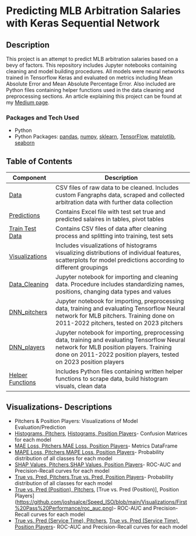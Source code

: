 # Predicting MLB Arbitration Salaries with Keras Sequential Network


## Description
This project is an attempt to predict MLB arbitration salaries based on a bevy of factors. This repository includes Jupyter notebooks containing cleaning and model building procedures. All models were neural networks trained in Tensorflow Keras and evaluated on metrics including Mean Absolute Error and Mean Absolute Percentage Error. Also included are Python files containing helper functions used in the data cleaning and preprocessing sections. An article explaining this project can be found at my [Medium page](https://medium.com/@joshsalce).

### Packages and Tech Used
- Python
- Python Packages: [pandas](https://pandas.pydata.org/docs/), [numpy](https://numpy.org/doc/), [sklearn](https://scikit-learn.org/stable/index.html), [TensorFlow](https://tensorflow.org/), [matplotlib](https://matplotlib.org/), [seaborn](https://seaborn.pydata.org/)

## Table of Contents

| Component | Description |
|-------|---------------------------------------------------------------------------------------------------------------------------------------------------|
| [Data](https://github.com/joshsalce/arbitration_tensorflow/tree/main/Data)| CSV files of raw data to be cleaned. Includes custom Fangraphs data, scraped and collected arbitration data with further data collection | 
| [Predictions](https://github.com/joshsalce/arbitration_tensorflow/tree/main/Predictions) | Contains Excel file with test set true and predicted salaires in tables, pivot tables |
| [Train Test Data](https://github.com/joshsalce/arbitration_tensorflow/tree/main/Train%20Test%20Data) | Contains CSV files of data after cleaning process and splitting into training, test sets |
| [Visualizations](https://github.com/joshsalce/arbitration_tensorflow/tree/main/Visualizations) | Includes visualizations of histograms visualizing distributions of individual features, scatterplots for model predictions according to different groupings |
| [Data_Cleaning](https://github.com/joshsalce/arbitration_tensorflow/blob/main/Data_Cleaning.ipynb) | Jupyter notebook for importing and cleaning data. Procedure includes standardizing names, positions, changing data types and values |
| [DNN_pitchers](https://github.com/joshsalce/arbitration_tensorflow/blob/main/DNN_pitchers.ipynb) | Jupyter notebook for importing, preprocessing data, training and evaluating Tensorflow Neural network for MLB pitchers. Training done on 2011-2022 pitchers, tested on 2023 pitchers |
| [DNN_players](https://github.com/joshsalce/arbitration_tensorflow/blob/main/DNN_players.ipynb) | Jupyter notebook for importing, preprocessing data, training and evaluating Tensorflow Neural network for MLB position players. Training done on 2011-2022 position players, tested on 2023 position players |
| [Helper Functions](https://github.com/joshsalce/arbitration_tensorflow/tree/main/Helper%20Functions) | Includes Python files containing written helper functions to scrape data, build histogram visuals, clean data |

## Visualizations- Descriptions
- Pitchers & Position Players: Visualizations of Model Evaluation/Prediction
- [Histograms, Pitchers](https://github.com/joshsalce/Speed_ISO/blob/main/Visualizations/First%20Pass%20Performance/conf_matx.png), [Histograms, Position Players](https://github.com/joshsalce/Speed_ISO/blob/main/Visualizations/First%20Pass%20Performance/conf_matx.png)- Confusion Matrices for each model
- [MAE Loss, Pitchers](https://github.com/joshsalce/Speed_ISO/blob/main/Visualizations/First%20Pass%20Performance/metrics.png),[MAE Loss, Position Players](https://github.com/joshsalce/Speed_ISO/blob/main/Visualizations/First%20Pass%20Performance/metrics.png)- Metrics DataFrame
- [MAPE Loss, Pitchers](https://github.com/joshsalce/Speed_ISO/blob/main/Visualizations/First%20Pass%20Performance/proba_dist.png),[MAPE Loss, Position Players](https://github.com/joshsalce/Speed_ISO/blob/main/Visualizations/First%20Pass%20Performance/proba_dist.png)- Probability distribution of all classes for each model
- [SHAP Values, Pitchers](https://github.com/joshsalce/Speed_ISO/blob/main/Visualizations/First%20Pass%20Performance/roc_auc.png),[SHAP Values, Position Players](https://github.com/joshsalce/Speed_ISO/blob/main/Visualizations/First%20Pass%20Performance/roc_auc.png)- ROC-AUC and Precision-Recall curves for each model
- [True vs. Pred, Pitchers](https://github.com/joshsalce/Speed_ISO/blob/main/Visualizations/First%20Pass%20Performance/proba_dist.png),[True vs. Pred, Position Players](https://github.com/joshsalce/Speed_ISO/blob/main/Visualizations/First%20Pass%20Performance/proba_dist.png)- Probability distribution of all classes for each model
- [True vs. Pred (Position), Pitchers](https://github.com/joshsalce/Speed_ISO/blob/main/Visualizations/First%20Pass%20Performance/roc_auc.png), [True vs. Pred (Position)], Position Players](https://github.com/joshsalce/Speed_ISO/blob/main/Visualizations/First%20Pass%20Performance/roc_auc.png)- ROC-AUC and Precision-Recall curves for each model
-  [True vs. Pred (Service Time), Pitchers](https://github.com/joshsalce/Speed_ISO/blob/main/Visualizations/First%20Pass%20Performance/roc_auc.png), [True vs. Pred (Service Time), Position Players](https://github.com/joshsalce/Speed_ISO/blob/main/Visualizations/First%20Pass%20Performance/roc_auc.png)- ROC-AUC and Precision-Recall curves for each model
